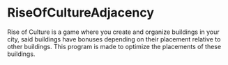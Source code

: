# RiseOfCultureAdjacency
Rise of Culture is a game where you create and organize buildings in your city, said buildings have bonuses depending on their placement relative to other buildings. This program is made to optimize the placements of these buildings.
